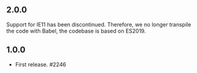 ## 2.0.0

Support for IE11 has been discontinued. Therefore, we no longer transpile the code with Babel, the codebase is based on ES2019.

## 1.0.0

- First release. #2246
